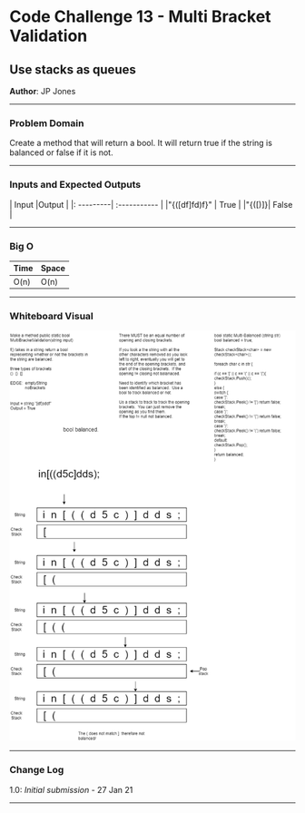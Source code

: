 # Code Challenge 13 - Multi Bracket Validation

## Use stacks as queues
**Author**: JP Jones

---

### Problem Domain
Create a method that will return a bool.  It will return true if the string is balanced or false if it is not.

---

### Inputs and Expected Outputs

| Input |Output   |
|: ---------| :----------- |
|"{([df]fd)f}" | True | 
|"{([)]}| False |


---

### Big O


| Time | Space |
| :----------- | :----------- |
| O(n) | O(n) |

---


### Whiteboard Visual

![Code Challenge 11 Whiteboard](./assets/Code-Challenge-13_wb.png)


---

### Change Log

1.0: *Initial submission* - 27 Jan 21

---